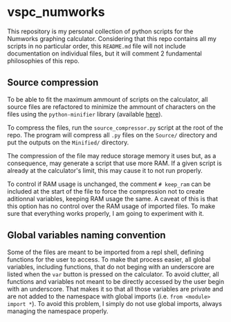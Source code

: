 # vspc_numworks

This repository is my personal collection of python scripts for the Numworks graphing calculator. Considering that this repo contains all my scripts in no particular order, this `README.md` file will not include documentation on individual files, but it will comment 2 fundamental philosophies of this repo.

## Source compression

To be able to fit the maximum ammount of scripts on the calculator, all source files are refactored to minimize the ammount of characters on the files using the `python-minifier` library (available [here](https://dflook.github.io/python-minifier/)).

To compress the files, run the `source_compressor.py` script at the root of the repo. The program will compress all `.py` files on the `Source/` directory and put the outputs on the `Minified/` directory.

The compression of the file may reduce storage memory it uses but, as a consequence, may generate a script that use more RAM. If a given script is already at the calculator's limit, this may cause it to not run properly.

To control if RAM usage is unchanged, the comment `# keep_ram` can be included at the start of the file to force the compression not to create aditionnal variables, keeping RAM usage the same. A caveat of this is that this option has no control over the RAM usage of imported files. To make sure that everything works properly, I am going to experiment with it.

## Global variables naming convention

Some of the files are meant to be imported from a repl shell, defining functions for the user to access. To make that process easier, all global variables, including functions, that do not beging with an underscore are listed when the `var` button is pressed on the calculator. To avoid clutter, all functions and variables not meant to be directly accessed by the user begin with an underscore. That makes it so that all those variables are private and are not added to the namespace with global imports (i.e. `from <module> import *`). To avoid this problem, I simply do not use global imports, always managing the namespace properly.
